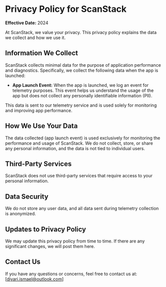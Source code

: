 # Privacy Policy for ScanStack

**Effective Date:** 2024

At ScanStack, we value your privacy. This privacy policy explains the data we collect and how we use it.

## Information We Collect

ScanStack collects minimal data for the purpose of application performance and diagnostics. Specifically, we collect the following data when the app is launched:

- **App Launch Event:** When the app is launched, we log an event for telemetry purposes. This event helps us understand the usage of the app but does not collect any personally identifiable information (PII).

This data is sent to our telemetry service and is used solely for monitoring and improving app performance.

## How We Use Your Data

The data collected (app launch event) is used exclusively for monitoring the performance and usage of ScanStack. We do not collect, store, or share any personal information, and the data is not tied to individual users.

## Third-Party Services

ScanStack does not use third-party services that require access to your personal information.

## Data Security

We do not store any user data, and all data sent during telemetry collection is anonymized.

## Updates to Privacy Policy

We may update this privacy policy from time to time. If there are any significant changes, we will post them here.

## Contact Us

If you have any questions or concerns, feel free to contact us at: [diyari.ismael@outlook.com]
